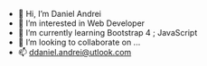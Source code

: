 - 👋 Hi, I’m Daniel Andrei
- 👀 I’m interested in Web Developer
- 🌱 I’m currently learning Bootstrap 4 ; JavaScript
- 💞️ I’m looking to collaborate on ...
- 📫 ddaniel.andrei@utlook.com


